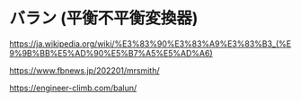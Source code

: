 # バラン (平衡不平衡変換器)

https://ja.wikipedia.org/wiki/%E3%83%90%E3%83%A9%E3%83%B3_(%E9%9B%BB%E5%AD%90%E5%B7%A5%E5%AD%A6)


https://www.fbnews.jp/202201/mrsmith/


https://engineer-climb.com/balun/


